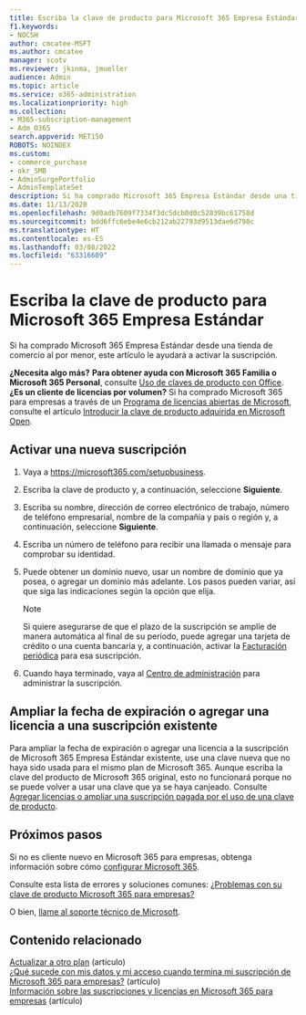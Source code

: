 ```yaml
---
title: Escriba la clave de producto para Microsoft 365 Empresa Estándar
f1.keywords:
- NOCSH
author: cmcatee-MSFT
ms.author: cmcatee
manager: scotv
ms.reviewer: jkinma, jmueller
audience: Admin
ms.topic: article
ms.service: o365-administration
ms.localizationpriority: high
ms.collection:
- M365-subscription-management
- Adm_O365
search.appverid: MET150
ROBOTS: NOINDEX
ms.custom:
- commerce_purchase
- okr_SMB
- AdminSurgePortfolio
- AdminTemplateSet
description: Si ha comprado Microsoft 365 Empresa Estándar desde una tienda de comercio al por menor, obtenga información sobre cómo canjear la clave de producto y activar la suscripción.
ms.date: 11/13/2020
ms.openlocfilehash: 9d0adb7609f7334f3dc5dcb0d0c52839bc61758d
ms.sourcegitcommit: bdd6ffc6ebe4e6cb212ab22793d9513dae6d798c
ms.translationtype: HT
ms.contentlocale: es-ES
ms.lasthandoff: 03/08/2022
ms.locfileid: "63316609"
---
```

# <a name="enter-your-product-key-for-microsoft-365-business-standard"></a>Escriba la clave de producto para Microsoft 365 Empresa Estándar

Si ha comprado Microsoft 365 Empresa Estándar desde una tienda de comercio al por menor, este artículo le ayudará a activar la suscripción.
  
 **¿Necesita algo más?** **Para obtener ayuda con Microsoft 365 Familia o Microsoft 365 Personal**, consulte [Uso de claves de producto con Office](https://support.microsoft.com/office/12a5763a-d45c-4685-8c95-a44500213759).  
 **¿Es un cliente de licencias por volumen?** Si ha comprado Microsoft 365 para empresas a través de un [Programa de licencias abiertas de Microsoft](https://go.microsoft.com/fwlink/p/?LinkID=613298), consulte el artículo [Introducir la clave de producto adquirida en Microsoft Open](purchases-from-microsoft-open.md).
  
## <a name="activate-a-new-subscription"></a>Activar una nueva suscripción

1. Vaya a <a href="https://go.microsoft.com/fwlink/p/?LinkId=839911" target="_blank">https://microsoft365.com/setupbusiness</a>.

2. Escriba la clave de producto y, a continuación, seleccione **Siguiente**.

3. Escriba su nombre, dirección de correo electrónico de trabajo, número de teléfono empresarial, nombre de la compañía y país o región y, a continuación, seleccione **Siguiente**.

4. Escriba un número de teléfono para recibir una llamada o mensaje para comprobar su identidad.

5. Puede obtener un dominio nuevo, usar un nombre de dominio que ya posea, o agregar un dominio más adelante. Los pasos pueden variar, así que siga las indicaciones según la opción que elija.

    > [!NOTE]
    > Si quiere asegurarse de que el plazo de la suscripción se amplíe de manera automática al final de su período, puede agregar una tarjeta de crédito o una cuenta bancaria y, a continuación, activar la [Facturación periódica](subscriptions/renew-your-subscription.md#turn-recurring-billing-off-or-on) para esa suscripción.

6. Cuando haya terminado, vaya al <a href="https://go.microsoft.com/fwlink/p/?linkid=2024339" target="_blank">Centro de administración</a> para administrar la suscripción.

## <a name="extend-the-expiration-date-or-add-a-license-to-an-existing-subscription"></a>Ampliar la fecha de expiración o agregar una licencia a una suscripción existente

Para ampliar la fecha de expiración o agregar una licencia a la suscripción de Microsoft 365 Empresa Estándar existente, use una clave nueva que no haya sido usada para el mismo plan de Microsoft 365. Aunque escriba la clave del producto de Microsoft 365 original, esto no funcionará porque no se puede volver a usar una clave que ya se haya canjeado. Consulte [Agregar licencias o ampliar una suscripción pagada por el uso de una clave de producto](licenses/add-licenses-using-product-key.md).

## <a name="next-steps"></a>Próximos pasos

Si no es cliente nuevo en Microsoft 365 para empresas, obtenga información sobre cómo [configurar Microsoft 365](../admin/setup/setup.md).

Consulte esta lista de errores y soluciones comunes: [¿Problemas con su clave de producto Microsoft 365 para empresas?](product-key-errors-and-solutions.md)
  
O bien, [llame al soporte técnico de Microsoft](../admin/get-help-support.md).

## <a name="related-content"></a>Contenido relacionado

[Actualizar a otro plan](./subscriptions/upgrade-to-different-plan.md) (artículo)\
[¿Qué sucede con mis datos y mi acceso cuando termina mi suscripción de Microsoft 365 para empresas?](./subscriptions/what-if-my-subscription-expires.md) (artículo)\
[Información sobre las suscripciones y licencias en Microsoft 365 para empresas](./licenses/subscriptions-and-licenses.md) (artículo)

